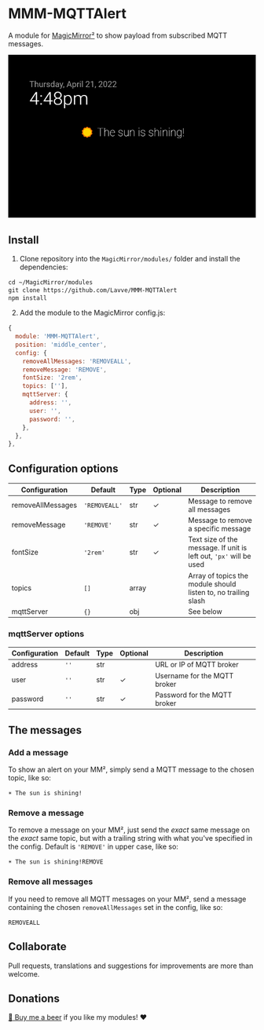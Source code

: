 # MMM-MQTTAlert
 
A module for [MagicMirror²](https://github.com/MichMich/MagicMirror) to show payload from subscribed MQTT messages.

![MMM-MQTTAlert screenshot](assets/screenshot.png)

## Install

1. Clone repository into the `MagicMirror/modules/` folder and install the dependencies:

```
cd ~/MagicMirror/modules
git clone https://github.com/Lavve/MMM-MQTTAlert
npm install
```

2. Add the module to the MagicMirror config.js:

```js
{
  module: 'MMM-MQTTAlert',
  position: 'middle_center',
  config: {
    removeAllMessages: 'REMOVEALL',
    removeMessage: 'REMOVE',
    fontSize: '2rem',
    topics: [''],
    mqttServer: {
      address: '',
      user: '',
      password: '',
    },
  },
},
```

## Configuration options

| Configuration | Default | Type | Optional | Description |
| --- | --- | --- | --- | --- |
| removeAllMessages | `'REMOVEALL'` | str | ✓ | Message to remove all messages |
| removeMessage | `'REMOVE'` | str | ✓ | Message to remove a specific message |
| fontSize | `'2rem'` | str |  ✓ | Text size of the message. If unit is left out, `'px'` will be used |
| topics | `[]` | array |   | Array of topics the module should listen to, no trailing slash |
| mqttServer | `{}` | obj |   | See below |

### mqttServer options

| Configuration | Default | Type | Optional | Description |
| --- | --- | --- | --- | --- |
| address | `''` | str |  | URL or IP of MQTT broker |
| user | `''` | str | ✓ | Username for the MQTT broker |
| password | `''` | str | ✓ | Password for the MQTT broker |

## The messages

### Add a message

To show an alert on your MM², simply send a MQTT message to the chosen topic, like so:

```
☀️ The sun is shining!
```

### Remove a message

To remove a message on your MM², just send the _exact_ same message on the _exact_ same topic, but with a trailing string with what you've specified in the config. Default is `'REMOVE'` in upper case, like so:

```
☀️ The sun is shining!REMOVE
```

### Remove all messages

If you need to remove all MQTT messages on your MM², send a message containing the chosen `removeAllMessages` set in the config, like so:

```
REMOVEALL
```

## Collaborate

Pull requests, translations and suggestions for improvements are more than welcome.

## Donations

[🍻 Buy me a beer](https://www.paypal.com/cgi-bin/webscr?cmd=_donations&business=SM9XRXUPPJM84&item_name=%40lavve+MagicMiror+Modules) if you like my modules! ❤️
